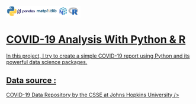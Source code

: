   <a href="https://www.python.org/">
  <img src="img/logo.png" width="200" />

  
# COVID-19 Analysis With Python & R

In this project, I try to create a simple COVID-19 report using Python and its powerful data science packages.

## Data source : 
<a href="https://github.com/CSSEGISandData/COVID-19"> COVID-19 Data Repository by the CSSE at Johns Hopkins University />
